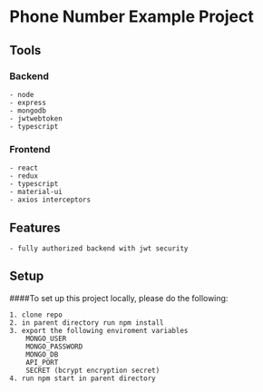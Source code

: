# Phone Number Example Project

## Tools
### Backend
    - node
    - express
    - mongodb
    - jwtwebtoken
    - typescript
### Frontend
    - react
    - redux
    - typescript
    - material-ui
    - axios interceptors

## Features
    - fully authorized backend with jwt security


## Setup

####To set up this project locally, please do the following:

    1. clone repo
    2. in parent directory run npm install
    3. export the following enviroment variables
        MONGO_USER
        MONGO_PASSWORD
        MONGO_DB
        API_PORT
        SECRET (bcrypt encryption secret) 
    4. run npm start in parent directory